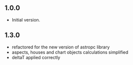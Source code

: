 ## 1.0.0

- Initial version.

## 1.3.0

- refactored for the new version of astropc library
- aspects, houses and chart objects calculations simplified
- deltaT applied correctly